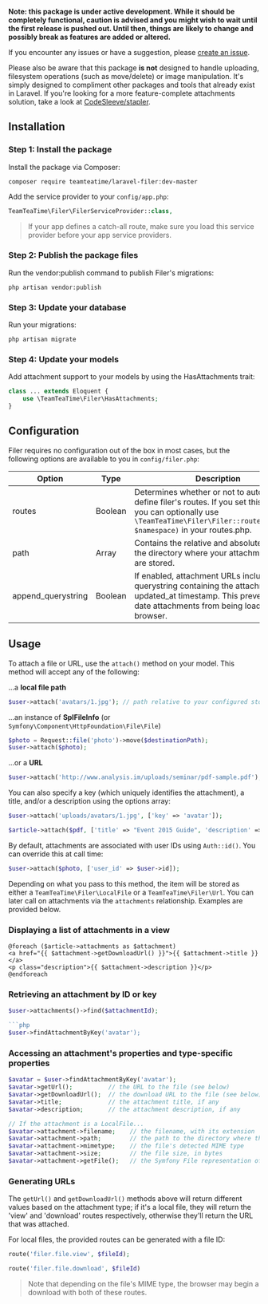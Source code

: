 **Note: this package is under active development. While it should be completely functional, caution is advised and you might wish to wait until the first release is pushed out. Until then, things are likely to change and possibly break as features are added or altered.**

If you encounter any issues or have a suggestion, please [create an issue](https://github.com/Team-Tea-Time/laravel-filer/issues/new).

Please also be aware that this package **is not** designed to handle uploading, filesystem operations (such as move/delete) or image manipulation. It's simply designed to compliment other packages and tools that already exist in Laravel. If you're looking for a more feature-complete attachments solution, take a look at [CodeSleeve/stapler](https://github.com/CodeSleeve/stapler).

## Installation

### Step 1: Install the package

Install the package via Composer:

```
composer require teamteatime/laravel-filer:dev-master
```

Add the service provider to your `config/app.php`:

```php
TeamTeaTime\Filer\FilerServiceProvider::class,
```

> If your app defines a catch-all route, make sure you load this service provider before your app service providers.

### Step 2: Publish the package files

Run the vendor:publish command to publish Filer's migrations:

`php artisan vendor:publish`

### Step 3: Update your database

Run your migrations:

`php artisan migrate`

### Step 4: Update your models

Add attachment support to your models by using the HasAttachments trait:

```php
class ... extends Eloquent {
    use \TeamTeaTime\Filer\HasAttachments;
}
```

## Configuration

Filer requires no configuration out of the box in most cases, but the following options are available to you in `config/filer.php`:

Option | Type | Description | Default
------ | ---- | ----------- | -------
routes | Boolean | Determines whether or not to automatically define filer's routes. If you set this to `false`, you can optionally use `\TeamTeaTime\Filer\Filer::routes($router, $namespace)` in your routes.php. | true
path | Array | Contains the relative and absolute paths to the directory where your attachment files are stored. | storage_path('uploads')
append_querystring | Boolean | If enabled, attachment URLs include a querystring containing the attachment's updated_at timestamp. This prevents out of date attachments from being loaded by the browser. | true

## Usage

To attach a file or URL, use the `attach()` method on your model. This method will accept any of the following:

...a **local file path**
```php
$user->attach('avatars/1.jpg'); // path relative to your configured storage directory
```

...an instance of **SplFileInfo** (or `Symfony\Component\HttpFoundation\File\File`)
```php
$photo = Request::file('photo')->move($destinationPath);
$user->attach($photo);
```

...or a **URL**
```php
$user->attach('http://www.analysis.im/uploads/seminar/pdf-sample.pdf');
```

You can also specify a key (which uniquely identifies the attachment), a title, and/or a description using the options array:

```php
$user->attach('uploads/avatars/1.jpg', ['key' => 'avatar']);
```

```php
$article->attach($pdf, ['title' => "Event 2015 Guide", 'description' => "The complete guide for this year's event."]);
```

By default, attachments are associated with user IDs using `Auth::id()`. You can override this at call time:

```php
$user->attach($photo, ['user_id' => $user->id]);
```

Depending on what you pass to this method, the item will be stored as either a `TeamTeaTime\Filer\LocalFile` or a `TeamTeaTime\Filer\Url`. You can later call on attachments via the `attachments` relationship. Examples are provided below.

### Displaying a list of attachments in a view

```
@foreach ($article->attachments as $attachment)
<a href="{{ $attachment->getDownloadUrl() }}">{{ $attachment->title }}</a>
<p class="description">{{ $attachment->description }}</p>
@endforeach
```

### Retrieving an attachment by ID or key

```php
$user->attachments()->find($attachmentId);

```php
$user->findAttachmentByKey('avatar');
```

### Accessing an attachment's properties and type-specific properties

```php
$avatar = $user->findAttachmentByKey('avatar');
$avatar->getUrl();          // the URL to the file (see below)
$avatar->getDownloadUrl();  // the download URL to the file (see below)
$avatar->title;             // the attachment title, if any
$avatar->description;       // the attachment description, if any

// If the attachment is a LocalFile...
$avatar->attachment->filename;    // the filename, with its extension
$avatar->attachment->path;        // the path to the directory where the file exists
$avatar->attachment->mimetype;    // the file's detected MIME type
$avatar->attachment->size;        // the file size, in bytes
$avatar->attachment->getFile();   // the Symfony File representation of the file
```

### Generating URLs

The `getUrl()` and `getDownloadUrl()` methods above will return different values based on the attachment type; if it's a local file, they will return the 'view' and 'download' routes respectively, otherwise they'll return the URL that was attached.

For local files, the provided routes can be generated with a file ID:

```php
route('filer.file.view', $fileId);
```

```php
route('filer.file.download', $fileId)
```

> Note that depending on the file's MIME type, the browser may begin a download with both of these routes.
